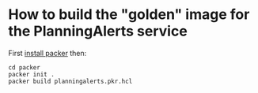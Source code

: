 # How to build the "golden" image for the PlanningAlerts service

First [install packer](https://developer.hashicorp.com/packer/install) then:

```shell
cd packer
packer init .
packer build planningalerts.pkr.hcl
```